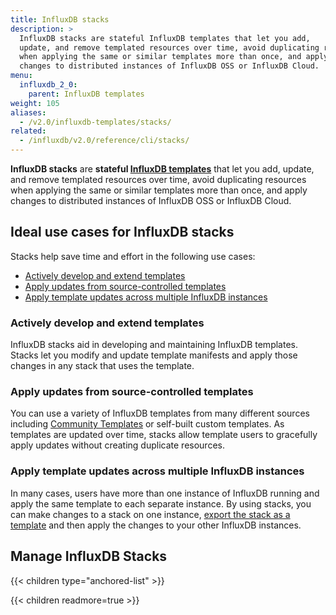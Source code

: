 ```yaml
---
title: InfluxDB stacks
description: >
  InfluxDB stacks are stateful InfluxDB templates that let you add,
  update, and remove templated resources over time, avoid duplicating resources
  when applying the same or similar templates more than once, and apply
  changes to distributed instances of InfluxDB OSS or InfluxDB Cloud.
menu:
  influxdb_2_0:
    parent: InfluxDB templates
weight: 105
aliases:
  - /v2.0/influxdb-templates/stacks/
related:
  - /influxdb/v2.0/reference/cli/stacks/
---
```


**InfluxDB stacks** are **stateful [InfluxDB templates](/influxdb/v2.0/influxdb-templates)**
that let you add, update, and remove templated resources over time, avoid
duplicating resources when applying the same or similar templates more than once,
and apply changes to distributed instances of InfluxDB OSS or InfluxDB Cloud.

## Ideal use cases for InfluxDB stacks
Stacks help save time and effort in the following use cases:

- [Actively develop and extend templates](#actively-develop-and-extend-templates)
- [Apply updates from source-controlled templates](#apply-updates-from-source-controlled-templates)
- [Apply template updates across multiple InfluxDB instances](#apply-template-updates-across-multiple-influxdb-instances)

### Actively develop and extend templates
InfluxDB stacks aid in developing and maintaining InfluxDB templates.
Stacks let you modify and update template manifests and apply those changes in
any stack that uses the template.

### Apply updates from source-controlled templates
You can use a variety of InfluxDB templates from many different sources including
[Community Templates](https://github.com/influxdata/community-templates/) or
self-built custom templates.
As templates are updated over time, stacks allow template users to gracefully
apply updates without creating duplicate resources.

### Apply template updates across multiple InfluxDB instances
In many cases, users have more than one instance of InfluxDB running and apply
the same template to each separate instance.
By using stacks, you can make changes to a stack on one instance,
[export the stack as a template](/influxdb/v2.0/influxdb-templates/create/#export-a-stack)
and then apply the changes to your other InfluxDB instances.

## Manage InfluxDB Stacks

{{< children type="anchored-list" >}}

{{< children readmore=true >}}
